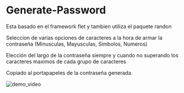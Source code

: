 # Generate-Password

Esta basado en el framework flet y tambien utiliza el paquete randon 

Seleccion de varias opciones de caracteres a la hora de armar la contraseña (Minusculas, Mayusculas, Simbolos, Numeros)

Elección del largo de la contraseña siempre y cuando no superando los caracteres maximos de cada grupo de caracteres

Copiado al portapapeles de la contraseña generada.

![demo_video](https://user-images.githubusercontent.com/55749965/232059065-d05b2cda-094c-4cc8-99a0-68207680be87.gif)
